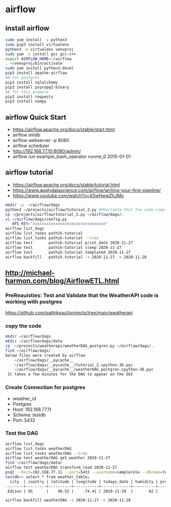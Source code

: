 # airflow
## install airflow 
```bash
sudo yum install -y python3
sudo pip3 install virtualenv
python3 -m virtualenv venvproj
sudo yum -y install gcc gcc-c++
export AIRFLOW_HOME=~/airflow
. ~/venvproj/bin/activate
sudo yum install python3-devel
pip3 install apache-airflow
## for postgres
pip3 install sqlalchemy
pip3 install psycopg2-binary
## for this example
pip3 install requests
pip3 install numpy
```

## airflow Quick Start
 - https://airflow.apache.org/docs/stable/start.html
 - airflow initdb
 - airflow webserver -p 8080
 - airflow scheduler
 - http://192.168.77.10:8080/admin/
 - airflow run example_bash_operator runme_0 2015-01-01

## airflow tutorial
 - https://airflow.apache.org/docs/stable/tutorial.html
 - https://www.applydatascience.com/airflow/writing-your-first-pipeline/
 - https://www.youtube.com/watch?v=43wHwwZhJMo
```bash
mkdir -p  ~/airflow/dags
python3 ~/projects/airflow/tutorial_2.py ##Validate that the code compiles
cp ~/projects/airflow/tutorial_2.py ~/airflow/dags/.
vi ~/airflow/dags/config.py
   API_KEY="xxxxxxxxxxxxxxxxxxxxxxxxxxxxxxxx"
airflow list_dags
airflow list_tasks pathik-tutorial
airflow list_tasks pathik-tutorial --tree
airflow test       pathik-tutorial print_date 2020-11-27
airflow test       pathik-tutorial sleep 2020-11-27
airflow test       pathik-tutorial templated 2020-11-27 
airflow backfill   pathik-tutorial -s 2020-11-27 -e 2020-11-28
```

## http://michael-harmon.com/blog/AirflowETL.html
### PreReauisties: Test and Validate that the WeatherAPI code is working with postgres
https://github.com/pathikpaul/projects/tree/main/weatherapi
### copy the code 
```bash
mkdir ~/airflow/dags
mkdir ~/airflow/dags/data
cp  ~/projects/weatherapi/weatherDAG_postgres.py ~/airflow/dags/.
find ~/airflow/dags/   
below files were created by airflow
	~/airflow/dags/__pycache__
	~/airflow/dags/__pycache__/tutorial_2.cpython-36.pyc
	~/airflow/dags/__pycache__/weatherDAG_postgres.cpython-36.pyc
 It takes a few minutes for the DAG to appear on the GUI
```
### Create Connection for postgres
  * weather_id
  * Postgres
  * Host: 192.168.77.11
  * Schema: testdb
  * Port: 5432
### Test the DAG
```bash
airflow list_dags
airflow list_tasks weatherDAG
airflow list_tasks weatherDAG --tree
airflow test weatherDAG get_weather 2020-11-27
find ~/airflow/dags/data/
airflow test weatherDAG transform_load 2020-11-27
psql --host=192.168.77.11 --port=5432 --username=samplerole --dbname=testdb
testdb=> select * from weather_table;
  city  | country | latitude | longitude | todays_date | humidity | pressure | min_temp | max_temp | temp  |  weather
--------+---------+----------+-----------+-------------+----------+----------+----------+----------+-------+-----------
 Edison | US      |    40.52 |    -74.41 | 2020-11-28  |       62 |     1016 |    10.56 |    12.78 | 11.71 | clear sky

airflow backfill weatherDAG -s 2020-11-27 -e 2020-11-28
```
